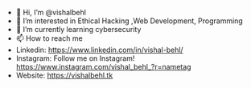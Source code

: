 - 👋 Hi, I’m @vishalbehl
- 👀 I’m interested in Ethical Hacking ,Web Development, Programming
- 🌱 I’m currently learning cybersecurity
- 📫 How to reach me
- Linkedin:  https://www.linkedin.com/in/vishal-behl/
- Instagram: Follow me on Instagram! https://www.instagram.com/vishal_behl_?r=nametag
- Website: https://vishalbehl.tk
